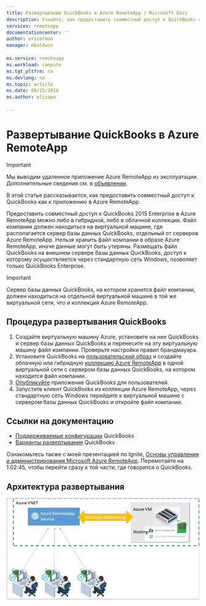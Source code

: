 ```yaml
---
title: Развертывание QuickBooks в Azure RemoteApp | Microsoft Docs
description: Узнайте, как предоставить совместный доступ к QuickBooks с помощью Azure RemoteApp.
services: remoteapp
documentationcenter: ''
author: ericorman
manager: mbaldwin

ms.service: remoteapp
ms.workload: compute
ms.tgt_pltfrm: na
ms.devlang: na
ms.topic: article
ms.date: 08/15/2016
ms.author: elizapo

---
```

# Развертывание QuickBooks в Azure RemoteApp
> [!IMPORTANT]
> Мы выводим удаленное приложение Azure RemoteApp из эксплуатации. Дополнительные сведения см. в [объявлении](https://go.microsoft.com/fwlink/?linkid=821148).
> 
> 

В этой статье рассказывается, как предоставить совместный доступ к QuickBooks как к приложению в Azure RemoteApp.

Предоставить совместный доступ к QuickBooks 2015 Enterprise в Azure RemoteApp можно либо в гибридной, либо в облачной коллекции. Файл компании должен находиться на виртуальной машине, где располагается сервер базы данных QuickBooks, отдельный от серверов Azure RemoteApp. Нельзя хранить файл компании в образе Azure RemoteApp, иначе данные могут быть утеряны. Размещать файл QuickBooks на внешнем сервере базы данных QuickBooks, доступ к которому осуществляется через стандартную сеть Windows, позволяет только QuickBooks Enterprise.

> [!IMPORTANT]
> Сервер базы данных QuickBooks, на котором хранится файл компании, должен находиться на отдельной виртуальной машине в той же виртуальной сети, что и коллекция Azure RemoteApp.
> 
> 

## Процедура развертывания QuickBooks
1. Создайте виртуальную машину Azure, установите на нее QuickBooks и сервер базы данных QuickBooks и перенесите на эту виртуальную машину файл компании. Проверьте настройки правил брандмауэра.
2. Установите QuickBooks на [пользовательский образ](remoteapp-imageoptions.md) и создайте облачную или гибридную [коллекцию Azure RemoteApp](remoteapp-collections.md) в одной виртуальной сети с сервером базы данных QuickBooks, на котором находится файл компании.
3. [Опубликуйте](remoteapp-publish.md) приложение QuickBooks для пользователей.
4. Запустите клиент QuickBooks из коллекции Azure RemoteApp, через стандартную сеть Windows перейдите к виртуальной машине с сервером базы данных QuickBooks и откройте файл компании.

## Ссылки на документацию
* [Поддерживаемые конфигурации](http://enterprisesuite.intuit.com/products/enterprise-solutions/technical/#top) QuickBooks
* [Варианты развертывания](http://enterprisesuite.intuit.com/everythingenterprise/launchpad/new-user/) QuickBooks

Ознакомьтесь также с моей презентацией по Ignite, [Основы управления и администрирования Microsoft Azure RemoteApp](https://channel9.msdn.com/Events/Ignite/2015/BRK3868). Перемотайте на 1:02:45, чтобы перейти сразу к той части, где говорится о QuickBooks.

## Архитектура развертывания
![Развертывание QuickBooks + Azure RemoteApp](./media/remoteapp-quickbooks/ra-quickbooks.png)

<!---HONumber=AcomDC_0817_2016-->